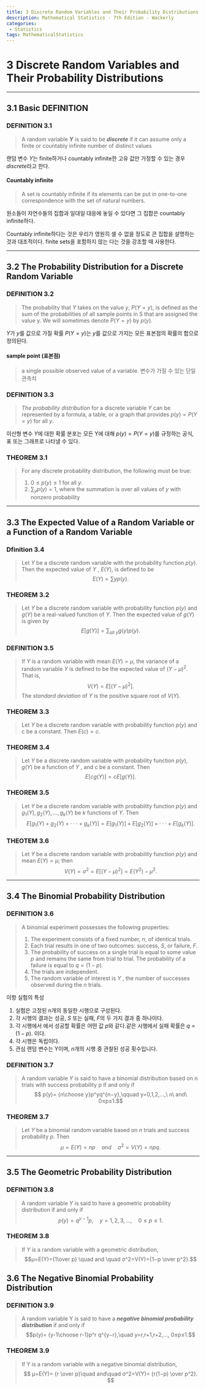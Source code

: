```yaml
---
title: 3 Discrete Random Variables and Their Probability Distributions
description: Mathematical Statistics - 7th Edition - Wackerly
categories:
 - Statistics
tags: MathematicalStatistics 
---
```


# 3 Discrete Random Variables and Their Probability Distributions

---

## 3.1 Basic DEFINITION
### DEFINITION 3.1
> A random variable **_Y_** is said to be _**discrete**_ if it can assume only a finite or countably infinite number of distinct values 

랜덤 변수 $Y$는 finite하거나 countably infinite한 고유 값만 가정할 수 있는 경우 $discrete$라고 한다.

#### Countably infinite
 > A set is countably infinite if its elements can be put in one-to-one correspondence with the set of natural numbers. 

 원소들이 자연수들의 집합과 일대일 대응에 놓일 수 있다면 그 집합은 countably infinite하다.

 Countably infinite하다는 것은 우리가 영원히 셀 수 없을 정도로 큰 집합을 설명하는 것과 대조적이다. finite sets을 포함하지 않는 다는 것을 강조할 때 사용한다.

---

## 3.2 The Probability Distribution for a Discrete Random Variable

### DEFINITION 3.2
> The probability that $Y$ takes on the value $y$, $P(Y = y)$, is defined as the sum of the probabilities of all sample points in S that are assigned the value y. We will sometimes denote $P(Y = y)$ by $p(y)$.

$Y$가 $y$를 값으로 가질 확률 $P(Y = y)$는 $y$를 값으로 가지는 모든 표본점의 확률의 합으로 정의된다. 

#### sample point (표본점)
>a single possible observed value of a variable.
변수가 가질 수 있는 단일 관측치

### DEFINITION 3.3
> _The probability distribution_ for a discrete variable $Y$ can be represented by a formula, a table, or a graph that provides $p(y) = P(Y = y)$ for all $y$.

이산형 변수 $Y$에 대한 확률 분포는 모든 Y에 대해 $p(y) = P(Y = y)$를 규정하는 공식, 표 또는 그래프로 나타낼 수 있다.

### THEOREM 3.1
> For any discrete probability distribution, the following must be true:
> 1. $0≤ p(y)≤1$ for all $y$.
> 2. $\sum_y p(y) = 1$, where the summation is over all values of $y$ with nonzero probability

--- 

## 3.3 The Expected Value of a Random Variable or a Function of a Random Variable

### Dfinition 3.4
> Let $Y$ be a discrete random variable with the probability function $p(y)$. Then the expected value of $Y$ , $E(Y)$, is defined to be
> $$ E(Y)=\sum yp(y).$$


### THEOREM 3.2
> Let $Y$ be a discrete random variable with probability function $p(y)$ and $g(Y)$ be a real-valued function of $Y$. Then the expected value of $g(Y)$ is given by
> $$ E[g(Y)] = \sum_{all\ y} g(y)p(y).$$


### DEFINITION 3.5
> If $Y$ is a random variable with mean $E(Y) = μ$, the variance of a random variable $Y$ is defined to be the expected value of $(Y − μ)^2$. That is,
> $$V (Y) = E [(Y − μ)^2].$$
> The *standard deviation* of $Y$ is the positive square root of $V (Y )$.

### THEOREM 3.3
> Let $Y$ be a discrete random variable with probability function $p(y)$ and c be a constant. Then $E(c) = c$. 

### THEOREM 3.4
> Let $Y$ be a discrete random variable with probability function $p(y)$, $g(Y)$ be a function of $Y$ , and c be a constant. Then
> $$ E[cg(Y)] = cE[g(Y)].$$

### THEOREM 3.5
> Let $Y$ be a discrete random variable with probability function $p(y)$ and $g_1(Y ), g_2(Y),..., g_k(Y)$ be $k$ functions of $Y$. Then
>$$ E [g_1 (Y ) + g_2 (Y ) + · · · + g_k (Y )] = E [g_1 (Y )] + E [g_2 (Y )] + · · · + E [g_k (Y )]. $$

### THEOTEM 3.6
> Let $Y$ be a discrete random variable with probability function $p(y)$ and mean $E(Y) = μ$; then
>$$ V(Y)=σ^2 = E[(Y −μ)^2]= E(Y^2)−μ^2.$$

---
## 3.4 The Binomial Probability Distribution

### DEFINITION 3.6
> A binomial experiment possesses the following properties:
>1.  The experiment consists of a fixed number, $n$, of identical trials.
>2. Each trial results in one of two outcomes: success, $S$, or failure, $F$.
>3. The probability of success on a single trial is equal to some value $p$ and remains the same from trial to trial. The probability of a failure is equal to $q = (1 − p)$.
>4. The trials are independent.
>5. The random variable of interest is $Y$ , the number of successes observed during the $n$ trials.

이항 실험의 특성

1. 실험은  고정된 n개의 동일한 시행으로 구성된다.
2. 각 시행의 결과는 성공, $S$ 또는 실패, $F$의 두 가지 결과 중 하나이다.
3. 각 시행에서 에서 성공할 확률은 어떤 값 $p$와 같다.같은 시행에서 실패 확률은 $q = (1 - p).$ 이다.
4. 각 시행은 독립이다.
5. 관심 랜덤 변수는 Y이며, $n$개의 시행 중 관찰된 성공 횟수입니다.

### DEFINITION 3.7
> A random variable $Y$ is said to have a binomial distribution based on n trials with success probability p if and only if
> $$ p(y)= {n\choose y}p^yq^{n−y},\qquad  y=0,1,2,...,\ n\ and\ 0≤p≤1.$$

### THEOREM 3.7
> Let $Y$ be a binomial random variable based on $n$ trials and success probability $p$. Then
> $$μ=E(Y)=np\quad and\quad σ^2 =V(Y)=npq.$$

---

## 3.5 The Geometric Probability Distribution

### DEFINITION 3.8
>A random variable $Y$ is said to have a geometric probability distribution if and only if
>$$p(y)=q^{y−1}p,\quad y=1,2,3,...,\quad 0≤p≤1.$$

### THEOREM 3.8
> If $Y$ is a random variable with a geometric distribution,
>$$μ=E(Y)={1\over p} \quad and \quad σ^2=V(Y)={1−p \over p^2}.$$

## 3.6 The Negative Binomial Probability Distribution

### DEFINITION 3.9
>A random variable Y is said to have a ***negative binomial probability distribution*** if and only if
>$$p(y)= {y-1\choose r-1}p^r q^{y−r},\quad  y=r,r+1,r+2,..., 0≤p≤1.$$

### THEOREM 3.9
> If Y is a random variable with a negative binomial distribution,
> $$ μ=E(Y)= {r \over p}\quad and\quad σ^2=V(Y)= {r(1−p) \over p^2}. $$